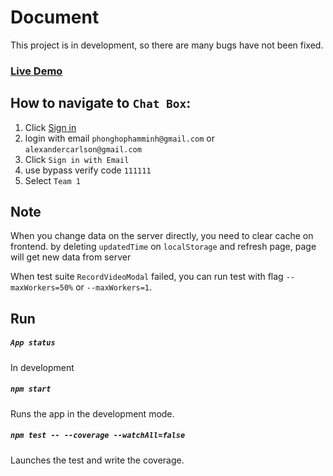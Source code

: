 # Document

This project is in development, so there are many bugs have not been fixed.

### [Live Demo](https://slack-clone.cf)

## How to navigate to `Chat Box`:

1. Click [Sign in](https://slack-clone.cf/signin)
2. login with email `phonghophamminh@gmail.com` or `alexandercarlson@gmail.com`
3. Click `Sign in with Email`
4. use bypass verify code `111111`
5. Select `Team 1`

## Note

When you change data on the server directly, you need to clear cache on frontend.
by deleting `updatedTime` on `localStorage` and refresh page, page will get new data from server

When test suite `RecordVideoModal` failed, you can run test with flag `--maxWorkers=50%` or `--maxWorkers=1`.

## Run

##### `App status`

In development

##### `npm start`

Runs the app in the development mode.

##### `npm test -- --coverage --watchAll=false`

Launches the test and write the coverage.
